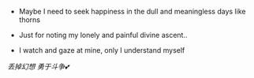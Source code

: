 - Maybe I need to seek happiness in the dull and meaningless days like thorns

- Just for noting my lonely and painful divine ascent..

- I watch and gaze at mine, only I understand myself

_丢掉幻想 勇于斗争💕_
